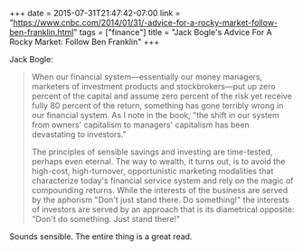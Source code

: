 +++
date = 2015-07-31T21:47:42-07:00
link = "https://www.cnbc.com/2014/01/31/-advice-for-a-rocky-market-follow-ben-franklin.html"
tags = ["finance"]
title = "Jack Bogle's Advice For A Rocky Market: Follow Ben Franklin"
+++

Jack Bogle:

>When our financial system&mdash;essentially our money managers, marketers of investment products and stockbrokers&mdash;put up zero percent of the capital and assume zero percent of the risk yet receive fully 80 percent of the return, something has gone terribly wrong in our financial system. As I note in the book, "the shift in our system from owners' capitalism to managers' capitalism has been devastating to investors."
>
>The principles of sensible savings and investing are time-tested, perhaps even eternal. The way to wealth, it turns out, is to avoid the high-cost, high-turnover, opportunistic marketing modalities that characterize today's financial service system and rely on the magic of compounding returns. While the interests of the business are served by the aphorism "Don't just stand there. Do something!" the interests of investors are served by an approach that is its diametrical opposite: "Don't do something. Just stand there!"

Sounds sensible. The entire thing is a great read.
